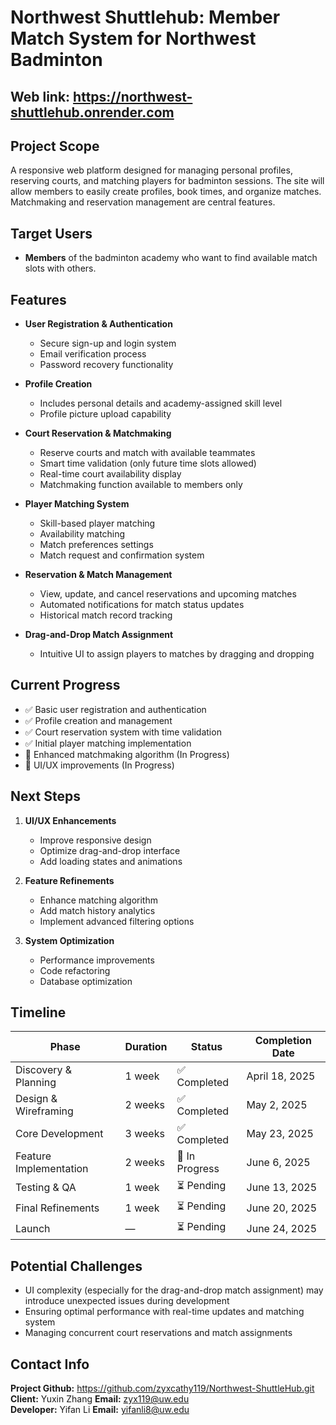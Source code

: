 # Northwest Shuttlehub: Member Match System for Northwest Badminton

## Web link: https://northwest-shuttlehub.onrender.com

## Project Scope

A responsive web platform designed for managing personal profiles, reserving courts, and matching players for badminton sessions. The site will allow members to easily create profiles, book times, and organize matches. Matchmaking and reservation management are central features.

## Target Users

- **Members** of the badminton academy who want to find available match slots with others.


## Features

- **User Registration & Authentication**
  - Secure sign-up and login system
  - Email verification process
  - Password recovery functionality

- **Profile Creation**
  - Includes personal details and academy-assigned skill level
  - Profile picture upload capability
  
- **Court Reservation & Matchmaking**
  - Reserve courts and match with available teammates
  - Smart time validation (only future time slots allowed)
  - Real-time court availability display
  - Matchmaking function available to members only

- **Player Matching System**
  - Skill-based player matching
  - Availability matching
  - Match preferences settings
  - Match request and confirmation system

- **Reservation & Match Management**
  - View, update, and cancel reservations and upcoming matches
  - Automated notifications for match status updates
  - Historical match record tracking

- **Drag-and-Drop Match Assignment**
  - Intuitive UI to assign players to matches by dragging and dropping


## Current Progress

- ✅ Basic user registration and authentication
- ✅ Profile creation and management
- ✅ Court reservation system with time validation
- ✅ Initial player matching implementation
- 🔄 Enhanced matchmaking algorithm (In Progress)
- 🔄 UI/UX improvements (In Progress)

## Next Steps

1. **UI/UX Enhancements**
   - Improve responsive design
   - Optimize drag-and-drop interface
   - Add loading states and animations

2. **Feature Refinements**
   - Enhance matching algorithm
   - Add match history analytics
   - Implement advanced filtering options

3. **System Optimization**
   - Performance improvements
   - Code refactoring
   - Database optimization


## Timeline

| Phase                  | Duration      | Status              | Completion Date |
|------------------------|---------------|---------------------|-----------------|
| Discovery & Planning   | 1 week        | ✅ Completed        | April 18, 2025  |
| Design & Wireframing   | 2 weeks       | ✅ Completed        | May 2, 2025     |
| Core Development       | 3 weeks       | ✅ Completed        | May 23, 2025    |
| Feature Implementation | 2 weeks       | 🔄 In Progress     | June 6, 2025    |
| Testing & QA          | 1 week        | ⏳ Pending         | June 13, 2025   |
| Final Refinements     | 1 week        | ⏳ Pending         | June 20, 2025   |
| Launch                | —             | ⏳ Pending         | June 24, 2025   |


## Potential Challenges

- UI complexity (especially for the drag-and-drop match assignment) may introduce unexpected issues during development
- Ensuring optimal performance with real-time updates and matching system
- Managing concurrent court reservations and match assignments


## Contact Info

**Project Github:** https://github.com/zyxcathy119/Northwest-ShuttleHub.git \
**Client:** Yuxin Zhang
**Email:** zyx119@uw.edu \
**Developer:** Yifan Li
**Email:** yifanli8@uw.edu
